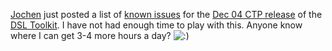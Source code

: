 [Jochen](http://blogs.msdn.com/jochens) just posted a list of [known
issues](http://blogs.msdn.com/jochens/articles/360261.aspx) for the [Dec
04 CTP
release](http://www.microsoft.com/downloads/details.aspx?familyid=57A14CC6-C084-48DD-B401-1845013BF834&displaylang=en)
of the [DSL
Toolkit](http://lab.msdn.microsoft.com/vs2005/teamsystem/workshop/dsltools).
I have not had enough time to play with this. Anyone know where I can
get 3-4 more hours a day?
![:)](http://devhawk.net/wp-includes/images/smilies/icon_smile.gif)
